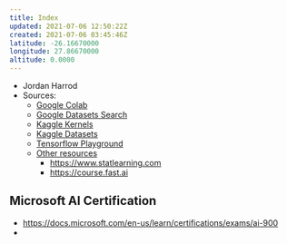 ```yaml
---
title: Index
updated: 2021-07-06 12:50:22Z
created: 2021-07-06 03:45:46Z
latitude: -26.16670000
longitude: 27.86670000
altitude: 0.0000
---
```


* Jordan Harrod
* Sources:
	* [Google Colab](https://colab.research.google.com/)
	* [Google Datasets Search](https://datasetsearch.research.google.com)
	* [Kaggle Kernels](https://www.kaggle.com/)
	* [Kaggle Datasets](https://www.kaggle.com/datasets)
	* [Tensorflow Playground](http://playground.tensorflow.org/)
	* [Other resources](https://sgfin.github.io/learning-resources/)
		* https://www.statlearning.com
		* https://course.fast.ai

## Microsoft AI Certification
* https://docs.microsoft.com/en-us/learn/certifications/exams/ai-900
* 

